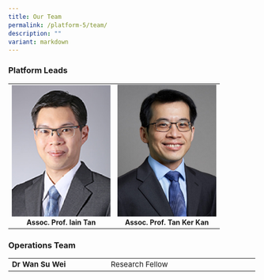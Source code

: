 ```yaml
---
title: Our Team
permalink: /platform-5/team/
description: ""
variant: markdown
---
```

### Platform Leads
<table>
	<tbody>
		<tr>
			<td width="50%">
				<a href="/leaders/assoc-prof-iain-tan/">
					<img style="width:200px" src="/images/Leaders/assoc-prof-tan-bee-huat.png">
				</a>
				<div align="center"><b>Assoc. Prof. Iain Tan</b></div>
			</td>
			<td width="50%">
				<a href="/leaders/assoc-prof-tan-ker-kan/">
					<img style="width:200px" src="/images/Leaders/tan-ker-kan.png">
				</a>
				<div align="center"><b>Assoc. Prof. Tan Ker Kan</b></div>
		</td></tr>
	</tbody>
</table>

### Operations Team
<div align="center"><table cellspacing="0" border="0" style="font-size: 15px;">
	<colgroup>
	<col style="width: 200px;">
  <col style="width: 300px;">
	</colgroup>
	<tbody>
		<tr align="left">
			<td><b>Dr Wan Su Wei</b></td>
			<td>Research Fellow</td>
		</tr>
	</tbody></table></div>